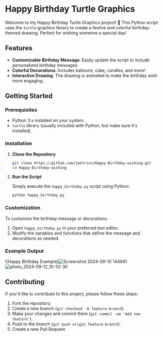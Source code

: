 # Happy Birthday Turtle Graphics

Welcome to my Happy Birthday Turtle Graphics project! 🎉 This Python script uses the `turtle` graphics library to create a festive and colorful birthday-themed drawing. Perfect for wishing someone a special day!

## Features

- **Customizable Birthday Message**: Easily update the script to include personalized birthday messages.
- **Colorful Decorations**: Includes balloons, cake, candles, and more!
- **Interactive Drawing**: The drawing is animated to make the birthday wish more engaging.

## Getting Started

### Prerequisites

- Python 3.x installed on your system.
- `turtle` library (usually included with Python, but make sure it's installed).

### Installation

1. **Clone the Repository**

   ```bash
   git clone https://github.com/jeetrico/Happy-Birthday-wishing.git
   cd Happy-Birthday-wishing
   ```

2. **Run the Script**

   Simply execute the `happy_birthday.py` script using Python:

   ```bash
   python happy_birthday.py
   ```

### Customization

To customize the birthday message or decorations:
1. Open `happy_birthday.py` in your preferred text editor.
2. Modify the variables and functions that define the message and decorations as needed.

### Example Output

![Happy Birthday Example]![Screenshot 2024-09-10 144941](https://github.com/user-attachments/assets/7a93cdcf-0e7d-435f-90f8-46c243c2b63f)
![photo_2024-09-12_10-32-30](https://github.com/user-attachments/assets/7f80d330-6e81-4254-aa01-37e71520b9e2)


## Contributing

If you'd like to contribute to this project, please follow these steps:
1. Fork the repository.
2. Create a new branch (`git checkout -b feature-branch`).
3. Make your changes and commit them (`git commit -am 'Add new feature'`).
4. Push to the branch (`git push origin feature-branch`).
5. Create a new Pull Request.
